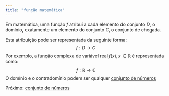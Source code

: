 ```yaml
---
title: "função matemática"
---
```



Em matemática, uma função $f$ atribuí a cada elemento do conjunto $D$, o domínio, exatamente um elemento do conjunto $C$, o conjunto de chegada.

Esta atribuição pode ser representada da seguinte forma:
$$ f: D \rightarrow C$$
Por exemplo, a função complexa de variável real $f(x), x \in \mathbb{R}$ é representada como:
$$ f: \mathbb{R} \rightarrow \mathbb{C}$$
O domínio e o contradomínio podem ser qualquer [conjunto de números](aulas/aula01/ss-sin-conc/conjunto%20de%20números.md)

Próximo: [conjunto de números](aulas/aula01/ss-sin-conc/conjunto%20de%20números.md)